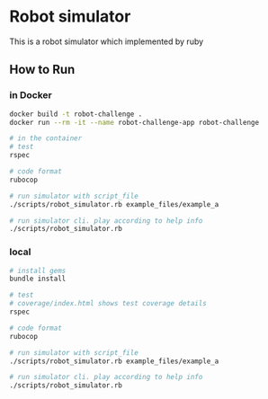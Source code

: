 # Robot simulator
This is a robot simulator which implemented by ruby

## How to Run

### in Docker
```bash
docker build -t robot-challenge .
docker run --rm -it --name robot-challenge-app robot-challenge

# in the container
# test
rspec

# code format
rubocop

# run simulator with script_file
./scripts/robot_simulator.rb example_files/example_a

# run simulator cli. play according to help info
./scripts/robot_simulator.rb

```

### local

```bash
# install gems
bundle install

# test
# coverage/index.html shows test coverage details
rspec

# code format
rubocop

# run simulator with script_file
./scripts/robot_simulator.rb example_files/example_a

# run simulator cli. play according to help info
./scripts/robot_simulator.rb

```